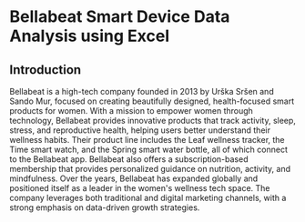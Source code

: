 # Bellabeat Smart Device Data Analysis using Excel
## Introduction
Bellabeat is a high-tech company founded in 2013 by Urška Sršen and Sando Mur, focused on creating beautifully designed, health-focused smart products for women. With a mission to empower women through technology, Bellabeat provides innovative products that track activity, sleep, stress, and reproductive health, helping users better understand their wellness habits. Their product line includes the Leaf wellness tracker, the Time smart watch, and the Spring smart water bottle, all of which connect to the Bellabeat app. Bellabeat also offers a subscription-based membership that provides personalized guidance on nutrition, activity, and mindfulness. Over the years, Bellabeat has expanded globally and positioned itself as a leader in the women's wellness tech space. The company leverages both traditional and digital marketing channels, with a strong emphasis on data-driven growth strategies.

